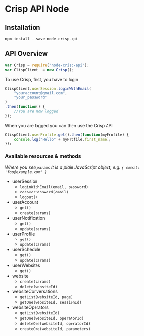 # Crisp API Node 

## Installation

`npm install --save node-crisp-api`


## API Overview


```js
var Crisp = require("node-crisp-api");
var ClispClient  = new Crisp();
```

To use Crisp, first, you have to login

```js
ClispClient.userSession.loginWithEmail(
	"youraccount@gmail.com",
	"your_password"
)
.then(function() {
	//You are now logged
});
```

When you are logged you can then use the Crisp API

```js
ClispClient.userProfile.get().then(function(myProfile) {
	console.log("Hello" + myProfile.first_name);
});
```

### Available resources & methods

*Where you see `params` it is a plain JavaScript object, e.g. `{ email: 'foo@example.com' }`*

 * userSession
 	* `loginWithEmail(email, password)` 
 	* `recoverPassword(email)` 
 	* `logout()` 
 * userAccount
 	* `get()` 
 	* `create(params)`
 * userNotification
 	* `get()` 
 	* `update(params)`
 * userProfile
  	* `get()` 
 	* `update(params)`
 * userSchedule
  	* `get()` 
 	* `update(params)`
 * userWebsites
  	* `get()`
 * website
  	* `create(params)`
  	* `delete(websiteId)`
 * websiteConversations
  	* `getList(websiteId, page)`
  	* `getOne(websiteId, sessionId)`
 * websiteOperators
  	* `getList(websiteId)`
  	* `getOne(websiteId, operatorId)`
  	* `deleteOne(websiteId, operatorId)`
  	* `createOne(websiteId, parameters)`

  
